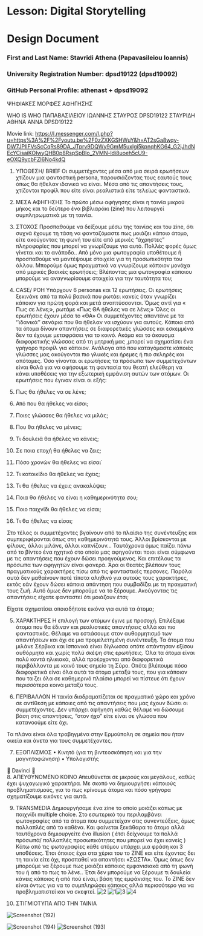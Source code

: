 # Lesson: Digital Storytelling
# Design Document

### First and Last Name: Stavridi Athena  (Papavasileiou Ioannis)
### University Registration Number: dpsd19122 (dpsd19092)
### GitHub Personal Profile: athenast + dpsd19092

ΨΗΦΙΑΚΕΣ ΜΟΡΦΕΣ ΑΦΗΓΗΣΗΣ 

WHO IS WHO
ΠΑΠΑΒΑΣΙΛΕΙΟΥ ΙΩΑΝΝΗΣ ΣΤΑΥΡΟΣ DPSD19122
ΣΤΑΥΡΙΔΗ ΑΘΗΝΑ ΑΝΝΑ DPSD19122

Movie link:
https://l.messenger.com/l.php?u=https%3A%2F%2Fyoutu.be%2F0zZXKGSHWuY&h=AT2sGa8wqv-DW7JPlIFVsScCqRs89DA_JTprv9DQWy9GmM5uxlgi5kpnqhKG64_G2jJhdNEcYCisaiKOIwyQHB0p8RspSpBIo_2VMN-ldi8uoeh5cU9-eOXQ9ycbFZl6No4kdQ


1. ΥΠΟΘΕΣΗ/ BRIEF 
Οι συμμετέχοντες μέσα από μια σειρά ερωτήσεων χτίζουν μια φανταστική persona, παρουσιάζοντας τους εαυτούς τους όπως θα ήθελαν ιδανικά να είναι. Μέσα από τις απαντήσεις τους, χτίζονται προφίλ που είτε είναι ρεαλιστικά είτε τελείως φανταστικά.

2. ΜΕΣΑ ΑΦΗΓΗΣΗΣ 
Το πρώτο μέσω αφήγησης είναι η ταινία μικρού μήκος και το δεύτερο ένα βιβλιαράκι (zine) που λειτουργεί συμπληρωματικά με τη ταινία. 

3. ΣΤΟΧΟΣ 
Προσπαθούμε να δείξουμε μέσω της ταινίας και του zine, ότι συχνά έχουμε τη τάση να φανταζόμαστε πως μοιάζει κάποιο άτομο, είτε ακούγοντας τη φωνή του είτε από μερικές “άχρηστες” πληροφορίες που μπορεί να γνωρίζουμε για αυτό.
Πολλές φορές όμως γίνεται και το ανάποδο.. Από μόνο μια φωτογραφία υποθέτουμε ή προσπαθούμε να μαντέψουμε στοιχεία για τη προσωπικότητα του άλλου.
Μπορούμε όμως πραγματικά να γνωρίζουμε κάποιον μονάχα από μερικές βασικές ερωτήσεις;
Βλέποντας μια φωτογραφία κάποιου μπορούμε να αναγνωρίσουμε στοιχεία για την ταυτότητα του; 

4. CASE/ ΡΟΗ 
Υπάρχουν 6 personas και 12 ερωτήσεις.
Οι ερωτήσεις ξεκινάνε από τα πολύ βασικά που ρωτάει κανείς όταν γνωρίζει κάποιον για πρώτη φορά και μετά αναπτύσσονται. 
Όμως αντί για « Πως σε λένε;», ρωτάμε «Πως ΘΑ ήθελες να σε λένε;» 
Όλες οι ερωτήσεις έχουν μέσα το «ΘΑ»
Οι συμμετέχοντες απαντάνε με τα ‘’ιδανικά’’ σενάρια που θα ήθελαν να ισχύουν για αυτούς.
Κάποια από τα άτομα δίνουν απαντήσεις σε διαφορετικές γλώσσες και εσκεμμένα δεν τα έχουμε μεταφράσει για το κοινό. Ακόμα και το άκουσμα διαφορετικής γλώσσας από τη μητρική μας ,μπορεί να σχηματίσει ένα γρήγορο προφίλ για κάποιον. Ανάλογα από που καταγόμαστε κάποιές γλώσσες μας ακούγονται πιο γλυκές και ήρεμες ή πιο σκληρές και απότομες. 
Όσο γίνονται οι ερωτήσεις τα πρόσωπα των συμμετεχόντων είναι θολά για να αφήσουμε τη φαντασία του θεατή ελεύθερη να κάνει υποθέσεις για την εξωτερική εμφάνιση αυτών των ατόμων.
Οι ερωτήσεις που έγιναν είναι οι εξής:
1.	Πως θα ήθελες να σε λένε; 
2.	Από που θα ήθελες να είσαι;
3.	Ποιες γλώσσες θα ήθελες να μιλάς;
4.	Που θα ήθελες να μένεις;
5.	Τι δουλειά θα ήθελες να κάνεις;
6.	Σε ποια εποχή θα ήθελες να ζεις;
7.	Πόσο χρονών θα ήθελες να είσαι΄
8.	Τι κατοικίδιο θα ήθελες να έχεις;
9.	Τι θα ήθελες να έχεις ανακαλύψει;
10.	Ποια θα ήθελες να είναι η καθημερινότητα σου;
11.	Ποιο παιχνίδι θα ήθελες να είσαι;
12.	Τι θα ήθελες να είσαι;

Στο τέλος οι συμμετέχοντες βγαίνουν από το πλαίσιο της συνέντευξης και συμπεριφέρονται όπως στη καθημερινότητά τους. Άλλοι βρίσκονται με φίλους, άλλοι μιλάνε, άλλοι καπνίζουν… Ταυτόχρονα όμως παίζει πάνω από το βίντεο ένα ηχητικό στο οποίο μας αφηγούνται ποιοι είναι σύμφωνα με τις απαντήσεις που έχουν δώσει προηγούμενος.
Και επιτέλους τα πρόσωπα των αφηγητών είναι φανερά.
 Άρα οι θεατές  βλέπουν τους πραγματικούς χαρακτήρες πίσω από τις φανταστικές περσονες. Παρόλα αυτά δεν μαθαίνουν ποτέ τίποτα αληθινό για αυτούς τους χαρακτήρες, εκτός εάν έχουν δώσει κάποια απάντηση που συμβαδίζει με τη πραγματική τους ζωή. Αυτό όμως δεν μπορούμε να το ξέρουμε. 
Ακούγοντας τις απαντήσεις είχατε φανταστεί ότι μοιάζουν έτσι;

Είχατε σχηματίσει οποιαδήποτε εικόνα για αυτά τα άτομα;

5. ΧΑΡΑΚΤΗΡΕΣ
Η επιλογή των ατόμων έγινε με προσοχή. Επιλέξαμε άτομα που θα έδιναν και ρεαλιστικές απαντήσεις αλλά και πιο φανταστικές. Θέλαμε να εστιάσουμε στον αυθορμητισμό των απαντήσεων και όχι σε μια προμελετημένη συνέντευξη. 
Τα άτομα που μιλάνε Σέρβικα και Ισπανικά είναι δίγλωσσα οπότε απάντησαν εξίσου αυθόρμητα και χωρίς πολύ σκέψη στις ερωτήσεις.
Όλα τα άτομα είναι πολύ κοντά ηλικιακά, αλλά προέρχονται από διαφορετικά περιβάλλοντα  με κοινό τους σημείο τη Σύρο. Οπότε βλέπουμε πόσο διαφορετικά είναι όλα αυτά τα άτομα μεταξύ τους, που για κάποιον που τα ζει όλα σε καθημερινό πλαίσιο μπορεί να πίστευε ότι έχουν περισσότερα κοινά μεταξύ τους.   

6. ΠΕΡΙΒΑΛΛΟΝ
Η ταινία διαδραματίζεται σε πραγματικό χώρο και χρόνο σε αντίθεση  με κάποιες από τις απαντήσεις που μας έχουν δώσει οι συμμετέχοντες. Δεν υπάρχει αφήγηση καθώς θέλαμε να δώσουμε βάση στις απαντήσεις, “στον ήχο” είτε είναι σε γλώσσα που κατανοούμε είτε όχι.

Τα πλάνα είναι όλα τραβηγμένα στην Ερμούπολη σε σημεία που ήταν οικεία και άνετα για τους συμμετέχοντες. 

7. ΕΞΟΠΛΙΣΜΟΣ
•	Κινητό (για τη βιντεοσκόπηση και για την μαγνητοφώνηση)
•	Υπολογιστής 

	Davinci
	
8. ΑΠΕΥΘΥΝΟΜΕΝΟ ΚΟΙΝΟ 
Απευθύνεται σε μικρούς και μεγάλους, καθώς έχει ψυχαγωγικό χαρακτήρα. Με σκοπό να δημιουργήσει κάποιούς προβληματισμούς, για το πως κρίνουμε άτομα και πόσο γρήγορα σχηματίζουμε εικόνες για αυτά.
 
9. TRANSMEDIA
Δημιουργήσαμε ένα zine το οποίο μοιάζει κάπως με παιχνίδι multiple choice. Στο εσωτερικό του περιλαμβάνει φωτογραφίες από τα άτομα που συμμετείχαν στις συνεντεύξεις, όμως πολλαπλές από το καθένα. Και φαίνεται ξεκάθαρα το άτομο αλλά ταυτόχρονα δημιουργείτε ένα illusion ( έτσι δείχνουμε τα πολλά πρόσωπά/ πολλαπλές προσωπικότητες που μπορεί να έχει κανείς )
Κάτω από τις φωτογραφίες κάθε ατόμου υπάρχει μια φράση και 3 υποθέσεις. Έτσι όποιος έχει στα χέρια του το ΖΙΝΕ και είτε έχοντας δει τη ταινία είτε όχι, προσπαθεί να απαντήσει «ΣΩΣΤΑ». 
Όμως όπως δεν μπορούμε να ξέρουμε πως μοιάζει κάποιος εμφανισιακά από τη φωνή του ή από το πως το λένε..
Έτσι δεν μπορούμε να ξέρουμε τι δουλεία κάνεις κάποιος ή από πού είναι,ι βάση της εμφάνισης του.
Το ΖΙΝΕ δεν είναι όντως για να το συμπληρώσει κάποιος αλλά περισσότερο για να προβληματιστεί και να σκεφτεί.
![2](https://github.com/athenast/Digital-Storytelling-Group-Assignment/assets/101419410/efcaa901-fc6a-4bd8-962f-c95edc0b9399)
![1](https://github.com/athenast/Digital-Storytelling-Group-Assignment/assets/101419410/8a74fbf1-73de-41c9-b1e2-e5f992d02bbf)![3](https://github.com/athenast/Digital-Storytelling-Group-Assignment/assets/101419410/aa72392a-7604-4b30-bb89-840e90987290)
![4](https://github.com/athenast/Digital-Storytelling-Group-Assignment/assets/101419410/ff89b60e-d1ce-49b9-8644-ff02f2408505)

10. ΣΤΙΓΜΙΟΤΥΠΑ ΑΠΟ ΤΗΝ ΤΑΙΝΙΑ 

![Screenshot (192)](https://github.com/athenast/Digital-Storytelling-Group-Assignment/assets/101419410/0c8405b6-29f4-4ee4-9131-86e573291e78)

![Screenshot (194)](https://github.com/athenast/Digital-Storytelling-Group-Assignment/assets/101419410/680ccef0-75a2-4106-8cd4-499a2be4d2b9)
![Screenshot (193)](https://github.com/athenast/Digital-Storytelling-Group-Assignment/assets/101419410/a1267df4-6e2d-48aa-9813-214148e1a693)
